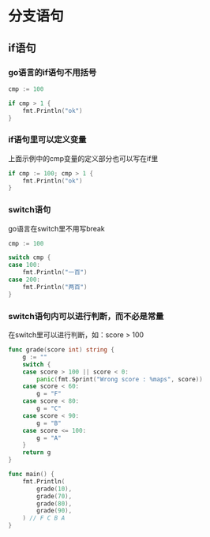 # 分支语句

## if语句

### go语言的if语句不用括号
```go
cmp := 100

if cmp > 1 {
    fmt.Println("ok")
}
```

### if语句里可以定义变量
上面示例中的cmp变量的定义部分也可以写在if里
```go
if cmp := 100; cmp > 1 {
    fmt.Println("ok")
}
```

### switch语句
go语言在switch里不用写break
```go
cmp := 100

switch cmp {
case 100:
    fmt.Println("一百")
case 200:
    fmt.Println("两百")
}
```

### switch语句内可以进行判断，而不必是常量
在switch里可以进行判断，如：score > 100 
```go
func grade(score int) string {
	g := ""
	switch {
	case score > 100 || score < 0:
		panic(fmt.Sprint("Wrong score : %maps", score))
	case score < 60:
		g = "F"
	case score < 80:
		g = "C"
	case score < 90:
		g = "B"
	case score <= 100:
		g = "A"
	}
	return g
}

func main() {
	fmt.Println(
		grade(10),
		grade(70),
		grade(80),
		grade(90),
	) // F C B A
}
```